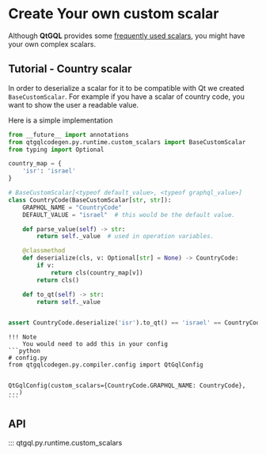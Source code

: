 
# Create Your own custom scalar
Although **QtGQL** provides some [frequently used scalars](./custom_scalars.md), you might have your own complex scalars.

## Tutorial - Country scalar
In order to deserialize a scalar for it to be compatible with Qt we created
`BaseCustomScalar`. For example if you have a scalar of country code, you want to show the user a readable value.

Here is a simple implementation

```python
from __future__ import annotations
from qtgqlcodegen.py.runtime.custom_scalars import BaseCustomScalar
from typing import Optional

country_map = {
    'isr': 'israel'
}

# BaseCustomScalar[<typeof default_value>, <typeof graphql_value>]
class CountryCode(BaseCustomScalar[str, str]):
    GRAPHQL_NAME = "CountryCode"
    DEFAULT_VALUE = "israel"  # this would be the default value.

    def parse_value(self) -> str:
        return self._value  # used in operation variables.

    @classmethod
    def deserialize(cls, v: Optional[str] = None) -> CountryCode:
        if v:
            return cls(country_map[v])
        return cls()

    def to_qt(self) -> str:
        return self._value


assert CountryCode.deserialize('isr').to_qt() == 'israel' == CountryCode().to_qt()
```
    !!! Note
        You would need to add this in your config
    ```python
    # config.py
    from qtgqlcodegen.py.compiler.config import QtGqlConfig


    QtGqlConfig(custom_scalars={CountryCode.GRAPHQL_NAME: CountryCode}, ...)
    ```

## API

::: qtgql.py.runtime.custom_scalars
